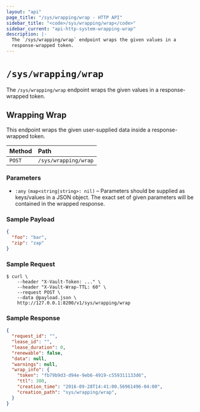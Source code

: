 ```yaml
---
layout: "api"
page_title: "/sys/wrapping/wrap - HTTP API"
sidebar_title: "<code>/sys/wrapping/wrap</code>"
sidebar_current: "api-http-system-wrapping-wrap"
description: |-
  The `/sys/wrapping/wrap` endpoint wraps the given values in a
  response-wrapped token.
---
```


# `/sys/wrapping/wrap`

The `/sys/wrapping/wrap` endpoint wraps the given values in a response-wrapped
token.

## Wrapping Wrap

This endpoint wraps the given user-supplied data inside a response-wrapped
token.

| Method   | Path                         |
| :--------------------------- | :--------------------- |
| `POST`   | `/sys/wrapping/wrap`         |

### Parameters

- `:any` `(map<string|string>: nil)` – Parameters should be supplied as
  keys/values in a JSON object. The exact set of given parameters will be
  contained in the wrapped response.

### Sample Payload

```json
{
  "foo": "bar",
  "zip": "zap"
}
```

### Sample Request

```
$ curl \
    --header "X-Vault-Token: ..." \
    --header "X-Vault-Wrap-TTL: 60" \
    --request POST \
    --data @payload.json \
    http://127.0.0.1:8200/v1/sys/wrapping/wrap
```

### Sample Response

```json
{
  "request_id": "",
  "lease_id": "",
  "lease_duration": 0,
  "renewable": false,
  "data": null,
  "warnings": null,
  "wrap_info": {
    "token": "fb79b9d3-d94e-9eb6-4919-c559311133d6",
    "ttl": 300,
    "creation_time": "2016-09-28T14:41:00.56961496-04:00",
    "creation_path": "sys/wrapping/wrap",
  }
}
```
